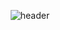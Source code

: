 <div align="center">
  
  ![header](https://capsule-render.vercel.app/api?type=Waving&color=000000&height=300&section=header&text=Haseong%20Jung&fontColor=ffffff&fontSize=35&animation=fadeIn&color=timeAuto)
</div>

